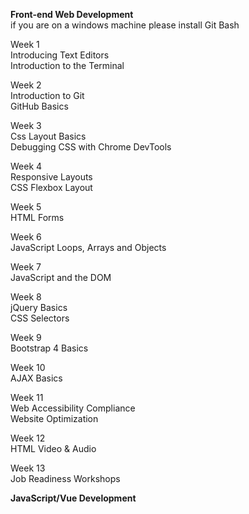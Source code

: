 **Front-end Web Development**  
if you are on a windows machine please install Git Bash   

Week 1  
Introducing Text Editors  
Introduction to the Terminal  

Week 2  
Introduction to Git  
GitHub Basics  

Week 3  
Css Layout Basics  
Debugging CSS with Chrome DevTools  


Week 4  
Responsive Layouts  
CSS Flexbox Layout  

Week 5  
HTML Forms  

Week 6  
JavaScript Loops, Arrays and Objects  

Week 7  
JavaScript and the DOM  

Week 8  
jQuery Basics  
CSS Selectors  

Week 9  
Bootstrap 4 Basics  

Week 10  
AJAX Basics   


Week 11  
Web Accessibility Compliance  
Website Optimization  


Week 12  
HTML Video & Audio  

Week 13  
Job Readiness Workshops  


**JavaScript/Vue Development**  
